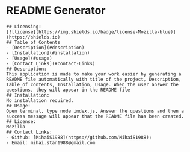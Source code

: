 # README Generator
    ## Licensing:
    [![license](https://img.shields.io/badge/license-Mozilla-blue)](https://shields.io)
    ## Table of Contents 
    - [Description](#description)
    - [Installation](#installation)
    - [Usage](#usage)
    - [Contact Links](#contact-Links)
    ## Description:
    This application is made to make your work easier by generating a README file automatically with title of the project, Description, Table of contents, Installation, Usage. When the user answer the questions, they will appear in the README file
    ## Installation:
    No installation required.
    ## Usage:
    Open terminal, type node index.js, Answer the questions and then a success message will appear that the README file has been created.
    ## License:
    Mozilla
    ## Contact Links:
    - Github: [MihaiS1988](https://github.com/MihaiS1988);
    - Email: mihai.stan1988@gmail.com 